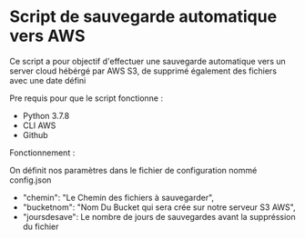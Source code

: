 # Script de sauvegarde automatique vers AWS 

Ce script a pour objectif d'effectuer une sauvegarde automatique vers un server cloud hébérgé par AWS S3,
de supprimé également des fichiers avec une date défini


Pre requis pour que le script fonctionne :

- Python 3.7.8
- CLI AWS
- Github

Fonctionnement :

On définit nos paramètres dans le fichier de configuration nommé config.json

- "chemin": "Le Chemin des fichiers à sauvegarder",
- "bucketnom": "Nom Du Bucket qui sera crée sur notre serveur S3 AWS",
- "joursdesave": Le nombre de jours de sauvegardes avant la suppréssion du fichier


